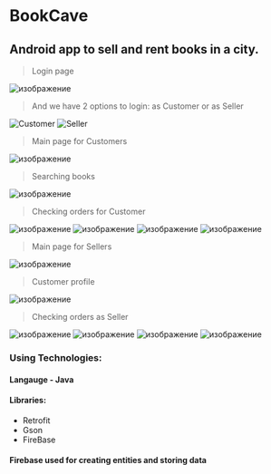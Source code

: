 # BookCave #
## Android app to sell and rent books in a city. ##

> Login page

![изображение](https://user-images.githubusercontent.com/66322879/195855098-51c4fb08-4a7a-4732-bd21-019a3cd542f7.png)

> And we have 2 options to login: as Customer or as Seller

![Customer](https://user-images.githubusercontent.com/66322879/195855133-43753e41-1406-4236-964b-e962ac66bff8.png)
![Seller](https://user-images.githubusercontent.com/66322879/195855158-00ad4030-d4c9-4627-b661-cde56dbb71e6.png)

> Main page for Customers

![изображение](https://user-images.githubusercontent.com/66322879/195855184-da4850f2-7ba0-46ce-a421-70b0fd45ff5a.png)

> Searching books

![изображение](https://user-images.githubusercontent.com/66322879/195855211-8009eccc-7ff6-496f-b39f-2489537006a8.png)

> Checking orders for Customer

![изображение](https://user-images.githubusercontent.com/66322879/195856708-a5874c96-7335-43fc-bed5-73b7b1d94df8.png)
![изображение](https://user-images.githubusercontent.com/66322879/195856639-a4a062c1-b290-4946-94f1-c0c3909355b7.png)
![изображение](https://user-images.githubusercontent.com/66322879/195855846-c47e9b4a-0bc0-4a85-a658-a6027ffbd93b.png)
![изображение](https://user-images.githubusercontent.com/66322879/195855866-35f12afd-e4f7-479c-8292-456a5449d82c.png)

> Main page for Sellers

![изображение](https://user-images.githubusercontent.com/66322879/195855366-44dd2df7-c7f5-4e7e-8b81-1b3c52ac2d61.png)

> Customer profile

![изображение](https://user-images.githubusercontent.com/66322879/195855392-75155000-4826-42e3-853c-662fc573f573.png)

> Checking orders as Seller

![изображение](https://user-images.githubusercontent.com/66322879/195855543-4dc73399-72cf-434c-b47f-12fedd38abe8.png)
![изображение](https://user-images.githubusercontent.com/66322879/195855562-7209332d-359c-4192-8944-4101d4304292.png)
![изображение](https://user-images.githubusercontent.com/66322879/195855613-bfc0273c-cdf6-43b4-8d7f-2b9eeb47aa06.png)
![изображение](https://user-images.githubusercontent.com/66322879/195856904-9aade126-e91e-4f58-9214-36adadb8426d.png)


### Using Technologies: ###

#### Langauge - Java ####

#### Libraries: ####
* Retrofit
* Gson
* FireBase

#### Firebase used for creating entities and storing data ####




